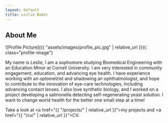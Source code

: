 ```yaml
---
layout: default
title: Leslie Baker
---
```


## About Me


![Profile Picture]({{ "assets/images/profile_pic.jpg" | relative_url }}){: class="profile-image"}


My name is Leslie, I am a sophomore studying Biomedical Engineering with an Education Minor at Cornell University. I am very interested in community engagement, education, and advancing eye health. I have experience working with an optometrist and shadowing an ophthalmologist, and hope to contribute to the innovation of eye-care technologies, including advancing contact lenses. I also love synthetic biology, and I worked on a project developing a salmonella detecting self-regenerating yeast solution. I want to change world health for the better one small step at a time!
 


Take a look at <a href="{{ "/projects/" | relative_url }}">my projects</a> and <a href="{{ "/cv/" | relative_url }}">CV</a>.
